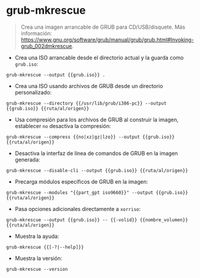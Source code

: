 # grub-mkrescue

> Crea una imagen arrancable de GRUB para CD/USB/disquete.
> Más información: <https://www.gnu.org/software/grub/manual/grub/grub.html#Invoking-grub_002dmkrescue>.

- Crea una ISO arrancable desde el directorio actual y la guarda como `grub.iso`:

`grub-mkrescue --output {{grub.iso}} .`

- Crea una ISO usando archivos de GRUB desde un directorio personalizado:

`grub-mkrescue --directory {{/usr/lib/grub/i386-pc}} --output {{grub.iso}} {{ruta/al/origen}}`

- Usa compresión para los archivos de GRUB al construir la imagen, establecer `no` desactiva la compresión:

`grub-mkrescue --compress {{no|xz|gz|lzo}} --output {{grub.iso}} {{ruta/al/origen}}`

- Desactiva la interfaz de línea de comandos de GRUB en la imagen generada:

`grub-mkrescue --disable-cli --output {{grub.iso}} {{ruta/al/origen}}`

- Precarga módulos específicos de GRUB en la imagen:

`grub-mkrescue --modules "{{part_gpt iso9660}}" --output {{grub.iso}} {{ruta/al/origen}}`

- Pasa opciones adicionales directamente a `xorriso`:

`grub-mkrescue --output {{grub.iso}} -- {{-volid}} {{nombre_volumen}} {{ruta/al/origen}}`

- Muestra la ayuda:

`grub-mkrescue {{[-?|--help]}}`

- Muestra la versión:

`grub-mkrescue --version`
